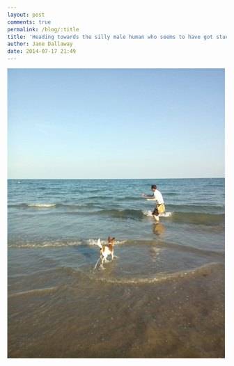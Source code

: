 ```yaml
---
layout: post
comments: true
permalink: /blog/:title
title: 'Heading towards the silly male human who seems to have got stuck the waves'
author: Jane Dallaway
date: 2014-07-17 21:49
---
```


<div><a href="/media/tp_IMG_20140717_192158.jpg"><img src="/media/tp_thumb_IMG_20140717_192158.jpg" width="500" height="667"/></a></div>


  
      
